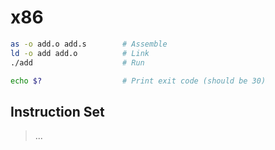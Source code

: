 # x86

```bash
as -o add.o add.s        # Assemble
ld -o add add.o          # Link
./add                    # Run

echo $?                  # Print exit code (should be 30)
```

## Instruction Set

> ...
